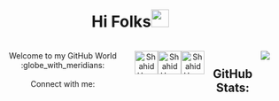 
<h1 align="center">Hi Folks<img width="32px" src="https://camo.githubusercontent.com/e8e7b06ecf583bc040eb60e44eb5b8e0ecc5421320a92929ce21522dbc34c891/68747470733a2f2f6d656469612e67697068792e636f6d2f6d656469612f6876524a434c467a6361737252346961377a2f67697068792e676966"/>
</h1>
<br>
<div style="display:flex;flex-direction:row;align-content:center;justify-content:center;" align="center">Welcome to my GitHub World :globe_with_meridians:<br>
  <br>
Connect with me: <br>
<a href="https://www.twitter.com/shahidstwt"><img align="center" alt="ShahidHussain | Twitter" width="42px" src="https://cdn.jsdelivr.net/npm/simple-icons@v3/icons/twitter.svg" /></a>
<a href="https:www.linkedin.com/in/shahid-hussain-500a93214"><img align="center" alt="ShahidHussain | LinkedIn" width="42px" src="https://cdn.jsdelivr.net/npm/simple-icons@v3/icons/linkedin.svg" /></a>
<a href="https://www.instagram.com/ig_shahidhussain"><img align="center" alt="ShahidHussain | Instagram" width="42px" src="https://cdn.jsdelivr.net/npm/simple-icons@v3/icons/instagram.svg" /></a>
<br />
  <h2> GitHub Stats:</h2>
  <img src="https://github-readme-stats.vercel.app/api/?username=shahidhussain07&count_private=true&theme=tokyonight&showicons=true">
 
</div>
